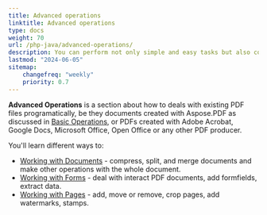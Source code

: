 ```yaml
---
title: Advanced operations 
linktitle: Advanced operations 
type: docs
weight: 70
url: /php-java/advanced-operations/
description: You can perform not only simple and easy tasks but also cope with more complex goals with Aspose.PDF for PHP via Java. 
lastmod: "2024-06-05"
sitemap:
    changefreq: "weekly"
    priority: 0.7
---
```


**Advanced Operations** is a section about how to deals with existing PDF files programatically, be they documents created with Aspose.PDF as discussed in [Basic Operations](/pdf/php-java/basic-operations), or PDFs created with Adobe Acrobat, Google Docs, Microsoft Office, Open Office or any other PDF producer.

You'll learn different ways to:

- [Working with Documents](/pdf/php-java/working-with-documents/) - compress, split, and merge documents and make other operations with the whole document.
- [Working with Forms](/pdf/php-java/working-with-forms/) - deal with interact PDF documents, add formfields, extract data.
- [Working with Pages](/pdf/php-java/working-with-pages/) - add, move or remove, crop pages, add watermarks, stamps.
